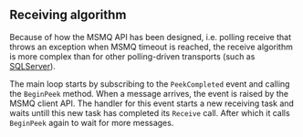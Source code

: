 ## Receiving algorithm

Because of how the MSMQ API has been designed, i.e. polling receive that throws an exception when MSMQ timeout is reached, the receive algorithm is more complex than for other polling-driven transports (such as [SQLServer](/transports/sql/)).

The main loop starts by subscribing to the `PeekCompleted` event and calling the `BeginPeek` method. When a message arrives, the event is raised by the MSMQ client API. The handler for this event starts a new receiving task and waits untill this new task has completed its `Receive` call. After which it calls `BeginPeek` again to wait for more messages.

